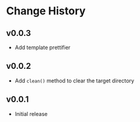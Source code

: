 Change History
==============

v0.0.3
----
* Add template prettifier

v0.0.2
----
* Add `clean()` method to clear the target directory

v0.0.1
------
* Initial release